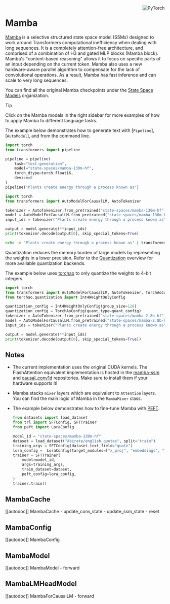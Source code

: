 <!--Copyright 2024 The HuggingFace Team. All rights reserved.

Licensed under the Apache License, Version 2.0 (the "License"); you may not use this file except in compliance with
the License. You may obtain a copy of the License at

http://www.apache.org/licenses/LICENSE-2.0

Unless required by applicable law or agreed to in writing, software distributed under the License is distributed on
an "AS IS" BASIS, WITHOUT WARRANTIES OR CONDITIONS OF ANY KIND, either express or implied. See the License for the
specific language governing permissions and limitations under the License.

⚠️ Note that this file is in Markdown but contain specific syntax for our doc-builder (similar to MDX) that may not be
rendered properly in your Markdown viewer.

-->

<div style="float: right;">
  <div class="flex flex-wrap space-x-1">
    <img alt="PyTorch" src="https://img.shields.io/badge/PyTorch-DE3412?style=flat&logo=pytorch&logoColor=white">
  </div>
</div>

# Mamba

[Mamba](https://huggingface.co/papers/2312.00752) is a selective structured state space model (SSMs) designed to work around Transformers computational inefficiency when dealing with long sequences.  It is a completely attention-free architecture, and comprised of a combination of H3 and gated MLP blocks (Mamba block). Mamba's "content-based reasoning" allows it to focus on specific parts of an input depending on the current token. Mamba also uses a new hardware-aware parallel algorithm to compensate for the lack of convolutional operations. As a result, Mamba has fast inference and can scale to very long sequences.

You can find all the original Mamba checkpoints under the [State Space Models](https://huggingface.co/state-spaces) organization.


> [!TIP]
> Click on the Mamba models in the right sidebar for more examples of how to apply Mamba to different language tasks.

The example below demonstrates how to generate text with [`Pipeline`], [`AutoModel`], and from the command line.

<hfoptions id="usage">
<hfoption id="Pipeline">

```py
import torch
from transformers import pipeline

pipeline = pipeline(
    task="text-generation",
    model="state-spaces/mamba-130m-hf",
    torch_dtype=torch.float16,
    device=0
)
pipeline("Plants create energy through a process known as")
```

</hfoption>
<hfoption id="AutoModel">

```py
import torch  
from transformers import AutoModelForCausalLM, AutoTokenizer  

tokenizer = AutoTokenizer.from_pretrained("state-spaces/mamba-130m-hf")
model = AutoModelForCausalLM.from_pretrained("state-spaces/mamba-130m-hf", torch_dtype=torch.float16, device_map="auto",)  
input_ids = tokenizer("Plants create energy through a process known as", return_tensors="pt").to("cuda")  

output = model.generate(**input_ids)  
print(tokenizer.decode(output[0], skip_special_tokens=True)
```

</hfoption>
<hfoption id="transformers CLI">

```bash
echo -e "Plants create energy through a process known as" | transformers run --task text-generation --model state-spaces/mamba-130m-hf --device 0
```

</hfoption>
</hfoptions>

Quantization reduces the memory burden of large models by representing the weights in a lower precision. Refer to the [Quantization](../quantization/overview) overview for more available quantization backends.

The example below uses [torchao](../quantization/torchao) to only quantize the weights to 4-bit integers.

```py
import torch
from transformers import AutoModelForCausalLM, AutoTokenizer, TorchAoConfig
from torchao.quantization import Int4WeightOnlyConfig

quantization_config = Int4WeightOnlyConfig(group_size=128)
quantization_config = TorchAoConfig(quant_type=quant_config)
tokenizer = AutoTokenizer.from_pretrained("state-spaces/mamba-2.8b-hf")
model = AutoModelForCausalLM.from_pretrained("state-spaces/mamba-2.8b-hf", torch_dtype=torch.bfloat16, quantization_config=quantization_config, device_map="auto",)
input_ids = tokenizer("Plants create energy through a process known as", return_tensors="pt").to("cuda")

output = model.generate(**input_ids)
print(tokenizer.decode(output[0], skip_special_tokens=True))
```
## Notes

- The current implementation uses the original CUDA kernels. The FlashAttention equivalent implementation is hosted in the [mamba-ssm](https://github.com/state-spaces/mamba) and [causal_conv1d](https://github.com/Dao-AILab/causal-conv1d) repositories. Make sure to install them if your hardware supports it!
- Mamba stacks `mixer` layers which are equivalent to `Attention` layers. You can find the main logic of Mamba in the `MambaMixer` class.
- The example below demonstrates how to fine-tune Mamba with [PEFT](https://huggingface.co/docs/peft).

  ```py
  from datasets import load_dataset
  from trl import SFTConfig, SFTTrainer
  from peft import LoraConfig

  model_id = "state-spaces/mamba-130m-hf"
  dataset = load_dataset("Abirate/english_quotes", split="train")
  training_args = SFTConfig(dataset_text_field="quote")
  lora_config =  LoraConfig(target_modules=["x_proj", "embeddings", "in_proj", "out_proj"])
  trainer = SFTTrainer(
      model=model_id,
      args=training_args,
      train_dataset=dataset,
      peft_config=lora_config,
  )
  trainer.train()
   ```

## MambaCache

[[autodoc]] MambaCache
    - update_conv_state
    - update_ssm_state
    - reset

## MambaConfig

[[autodoc]] MambaConfig

## MambaModel

[[autodoc]] MambaModel
    - forward

## MambaLMHeadModel

[[autodoc]] MambaForCausalLM
    - forward
